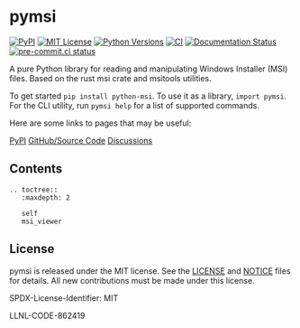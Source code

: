 # pymsi

[![PyPI](https://img.shields.io/pypi/v/msi)](https://pypi.org/project/msi/)
[![MIT License](https://img.shields.io/pypi/l/msi.svg)](https://github.com/nightlark/pymsi/blob/main/LICENSE)
[![Python Versions](https://img.shields.io/pypi/pyversions/msi.svg)](https://pypi.org/project/msi/)
[![CI](https://github.com/nightlark/pymsi/actions/workflows/ci.yml/badge.svg)](https://github.com/nightlark/pymsi/actions)
[![Documentation Status](https://readthedocs.org/projects/pymsi/badge/?version=latest)](https://pymsi.readthedocs.io/en/latest/?badge=latest)
[![pre-commit.ci status](https://results.pre-commit.ci/badge/github/nightlark/pymsi/main.svg)](https://results.pre-commit.ci/latest/github/nightlark/pymsi/main)

A pure Python library for reading and manipulating Windows Installer (MSI) files. Based on the rust msi crate and msitools utilities.

To get started `pip install python-msi`. To use it as a library, `import pymsi`. For the CLI utility, run `pymsi help` for a list of supported commands.

Here are some links to pages that may be useful:

[PyPI](https://pypi.org/project/msi/)
[GitHub/Source Code](https://github.com/nightlark/pymsi/)
[Discussions](https://github.com/nightlark/pymsi/discussions/)

## Contents

```{eval-rst}
.. toctree::
   :maxdepth: 2

   self
   msi_viewer
```

## License

pymsi is released under the MIT license. See the [LICENSE](./LICENSE)
and [NOTICE](./NOTICE) files for details. All new contributions must be made
under this license.

SPDX-License-Identifier: MIT

LLNL-CODE-862419
